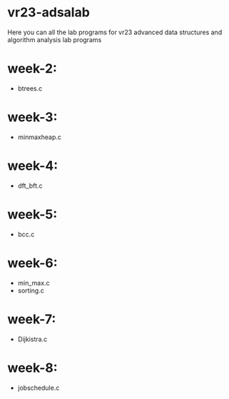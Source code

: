 # vr23-adsalab
Here you can all the lab programs for vr23 advanced data structures and algorithm analysis lab programs 
# week-2:
- btrees.c
# week-3:
- minmaxheap.c
# week-4:
- dft_bft.c 
# week-5:
- bcc.c
# week-6:
- min_max.c
- sorting.c
# week-7:
  - Dijkistra.c
# week-8:
  - jobschedule.c
  
